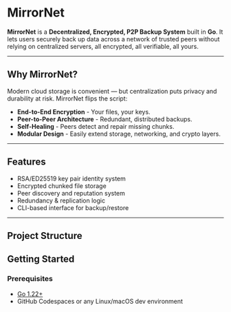 # MirrorNet

**MirrorNet** is a **Decentralized, Encrypted, P2P Backup System** built in **Go**. It lets users securely back up data across a network of trusted peers without relying on centralized servers, all encrypted, all verifiable, all yours.

---

## Why MirrorNet?

Modern cloud storage is convenient — but centralization puts privacy and durability at risk. MirrorNet flips the script:

- **End-to-End Encryption** - Your files, your keys.
- **Peer-to-Peer Architecture** - Redundant, distributed backups.
- **Self-Healing** - Peers detect and repair missing chunks.
- **Modular Design** - Easily extend storage, networking, and crypto layers.

---

## Features

- RSA/ED25519 key pair identity system
- Encrypted chunked file storage
- Peer discovery and reputation system
- Redundancy & replication logic
- CLI-based interface for backup/restore

---

## Project Structure

## Getting Started

### Prerequisites

- [Go 1.22+](https://golang.org/doc/install)
- GitHub Codespaces or any Linux/macOS dev environment
